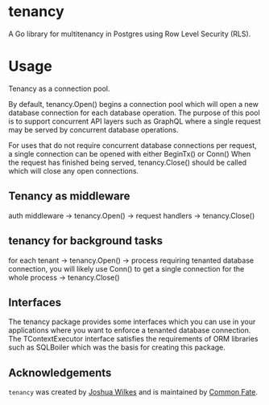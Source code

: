 # tenancy

A Go library for multitenancy in Postgres using Row Level Security (RLS).

# Usage

Tenancy as a connection pool.

By default, tenancy.Open() begins a connection pool which will open a new database connection for each database operation.
The purpose of this pool is to support concurrent API layers such as GraphQL where a single request may be served by concurrent database operations.

For uses that do not require concurrent database connections per request, a single connection can be opened with either BeginTx() or Conn()
When the request has finished being served, tenancy.Close() should be called which will close any open connections.

## Tenancy as middleware

auth middleware -> tenancy.Open() -> request handlers -> tenancy.Close()

## tenancy for background tasks

for each tenant -> tenancy.Open() -> process requiring tenanted database connection, you will likely use Conn() to get a single connection for the whole process -> tenancy.Close()

## Interfaces

The tenancy package provides some interfaces which you can use in your applications where you want to enforce a tenanted database connection.
The TContextExecutor interface satisfies the requirements of ORM libraries such as SQLBoiler which was the basis for creating this package.

## Acknowledgements

`tenancy` was created by [Joshua Wilkes](https://github.com/JoshuaWilkes) and is maintained by [Common Fate](commonfate.io).
